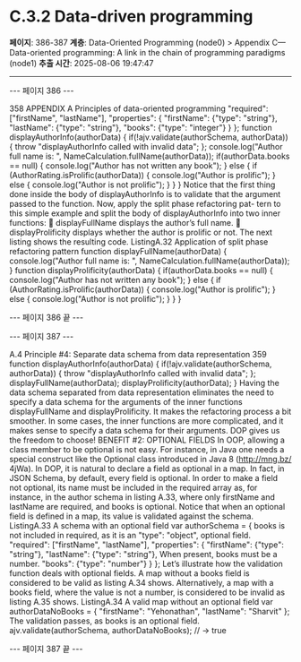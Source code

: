 # C.3.2 Data-driven programming

**페이지**: 386-387
**계층**: Data-Oriented Programming (node0) > Appendix C—Data-oriented programming: A link in the chain of programming paradigms (node1)
**추출 시간**: 2025-08-06 19:47:47

---


--- 페이지 386 ---

358 APPENDIX A Principles of data-oriented programming
"required": ["firstName", "lastName"],
"properties": {
"firstName": {"type": "string"},
"lastName": {"type": "string"},
"books": {"type": "integer"}
}
};
function displayAuthorInfo(authorData) {
if(!ajv.validate(authorSchema, authorData)) {
throw "displayAuthorInfo called with invalid data";
};
console.log("Author full name is: ",
NameCalculation.fullName(authorData));
if(authorData.books == null) {
console.log("Author has not written any book");
} else {
if (AuthorRating.isProlific(authorData)) {
console.log("Author is prolific");
} else {
console.log("Author is not prolific");
}
}
}
Notice that the first thing done inside the body of displayAuthorInfo is to validate
that the argument passed to the function. Now, apply the split phase refactoring pat-
tern to this simple example and split the body of displayAuthorInfo into two inner
functions:
 displayFullName displays the author’s full name.
 displayProlificity displays whether the author is prolific or not.
The next listing shows the resulting code.
ListingA.32 Application of split phase refactoring pattern
function displayFullName(authorData) {
console.log("Author full name is: ",
NameCalculation.fullName(authorData));
}
function displayProlificity(authorData) {
if(authorData.books == null) {
console.log("Author has not written any book");
} else {
if (AuthorRating.isProlific(authorData)) {
console.log("Author is prolific");
} else {
console.log("Author is not prolific");
}
}
}

--- 페이지 386 끝 ---


--- 페이지 387 ---

A.4 Principle #4: Separate data schema from data representation 359
function displayAuthorInfo(authorData) {
if(!ajv.validate(authorSchema, authorData)) {
throw "displayAuthorInfo called with invalid data";
};
displayFullName(authorData);
displayProlificity(authorData);
}
Having the data schema separated from data representation eliminates the need to
specify a data schema for the arguments of the inner functions displayFullName and
displayProlificity. It makes the refactoring process a bit smoother. In some cases,
the inner functions are more complicated, and it makes sense to specify a data schema
for their arguments. DOP gives us the freedom to choose!
BENEFIT #2: OPTIONAL FIELDS
In OOP, allowing a class member to be optional is not easy. For instance, in Java one
needs a special construct like the Optional class introduced in Java 8 (http://mng.bz/
4jWa). In DOP, it is natural to declare a field as optional in a map. In fact, in JSON
Schema, by default, every field is optional.
In order to make a field not optional, its name must be included in the required
array as, for instance, in the author schema in listing A.33, where only firstName and
lastName are required, and books is optional. Notice that when an optional field is
defined in a map, its value is validated against the schema.
ListingA.33 A schema with an optional field
var authorSchema = { books is not included
in required, as it is an
"type": "object",
optional field.
"required": ["firstName", "lastName"],
"properties": {
"firstName": {"type": "string"},
"lastName": {"type": "string"}, When present, books
must be a number.
"books": {"type": "number"}
}
};
Let’s illustrate how the validation function deals with optional fields. A map without a
books field is considered to be valid as listing A.34 shows. Alternatively, a map with a
books field, where the value is not a number, is considered to be invalid as listing A.35
shows.
ListingA.34 A valid map without an optional field
var authorDataNoBooks = {
"firstName": "Yehonathan",
"lastName": "Sharvit"
}; The validation
passes, as books is
an optional field.
ajv.validate(authorSchema, authorDataNoBooks);
// → true

--- 페이지 387 끝 ---
